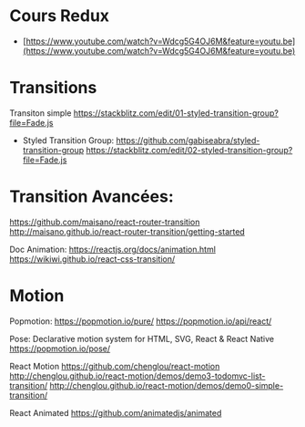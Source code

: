 # Cours Redux

- [https://www.youtube.com/watch?v=Wdcg5G4OJ6M&feature=youtu.be](https://www.youtube.com/watch?v=Wdcg5G4OJ6M&feature=youtu.be)

# Transitions

Transiton simple
https://stackblitz.com/edit/01-styled-transition-group?file=Fade.js

- Styled Transition Group: https://github.com/gabiseabra/styled-transition-group
  https://stackblitz.com/edit/02-styled-transition-group?file=Fade.js

# Transition Avancées:

https://github.com/maisano/react-router-transition
http://maisano.github.io/react-router-transition/getting-started

Doc Animation:
https://reactjs.org/docs/animation.html
https://wikiwi.github.io/react-css-transition/

# Motion

Popmotion:
https://popmotion.io/pure/
https://popmotion.io/api/react/

Pose: Declarative motion system for HTML, SVG, React & React Native
https://popmotion.io/pose/

React Motion
https://github.com/chenglou/react-motion
http://chenglou.github.io/react-motion/demos/demo3-todomvc-list-transition/
http://chenglou.github.io/react-motion/demos/demo0-simple-transition/

React Animated
https://github.com/animatedjs/animated
